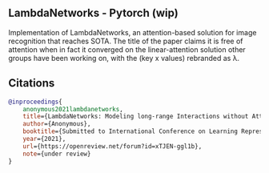 ## LambdaNetworks - Pytorch (wip)

Implementation of LambdaNetworks, an attention-based solution for image recognition that reaches SOTA. The title of the paper claims it is free of attention when in fact it converged on the linear-attention solution other groups have been working on, with the (key x values) rebranded as λ.

## Citations

```bibtex
@inproceedings{
    anonymous2021lambdanetworks,
    title={LambdaNetworks: Modeling long-range Interactions without Attention},
    author={Anonymous},
    booktitle={Submitted to International Conference on Learning Representations},
    year={2021},
    url={https://openreview.net/forum?id=xTJEN-ggl1b},
    note={under review}
}
```
